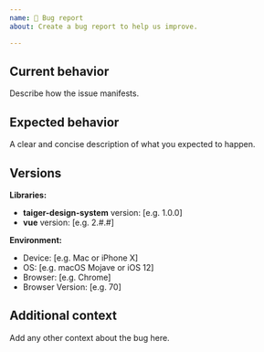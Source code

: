```yaml
---
name: 🐛 Bug report
about: Create a bug report to help us improve.

---
```


## Current behavior

Describe how the issue manifests.

## Expected behavior

A clear and concise description of what you expected to happen.

## Versions

**Libraries:**

- **taiger-design-system** version: [e.g. 1.0.0]
- **vue** version: [e.g. 2.#.#]

**Environment:**

- Device: [e.g. Mac or iPhone X]
- OS: [e.g. macOS Mojave or iOS 12]
- Browser: [e.g. Chrome]
- Browser Version: [e.g. 70]

## Additional context

Add any other context about the bug here.